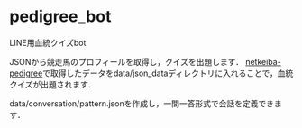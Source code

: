 # pedigree_bot
LINE用血統クイズbot

JSONから競走馬のプロフィールを取得し，クイズを出題します．
[netkeiba-pedigree](https://github.com/watal1/netkeiba_pedigree)で取得したデータをdata/json_dataディレクトリに入れることで，血統クイズが出題されます．

data/conversation/pattern.jsonを作成し，一問一答形式で会話を定義できます．

